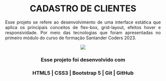 # <h1 align="center">**CADASTRO DE CLIENTES**</h1>

<p align="justify"> Esse projeto se refere ao desenvolvimento de uma interface estática que aplica os principais conceitos de flex-box, grid-layout, efeitos hover e responsividade. Por meio das tecnologias que foram apresentadas no primeiro módulo do curso de formação Santander Coders 2023. </p>

<p align="center">
  <img src="preview.gif">
</p>

#### <h3 align="center"> Esse projeto foi desenvolvido com </h3>

### <p align="center"> **HTML5 | CSS3 | Bootstrap 5 | Git | GitHub** </p>
